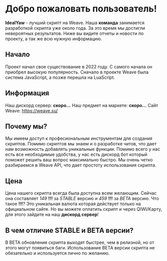 # Добро пожаловать пользователь!
**IdealYaw** - лучший скрипт на Weave. Наша **команда** занимается разработкой скрипта уже около года. За это время мы достигли невероятных результатов. Ниже вы видите отчеты и новости по проекту, а так же всю нужную информацию.

## Начало
Проект начал свое существование в 2022 году. С самого начала он приобрел высокую популярность.
Сначало в проекте Weave была система JavaScript, а позже перешла на LuaScript.

## Информация
Наш дискорд сервер: **скоро...**
Наш предмет на маркете: **скоро...**
Сайт Weave: https://weave.su/

## Почему мы?
Мы имеем доступ к професиональным инструментам для создания скриптов. Помимо скриптов мы знаем и о разработке читов, что дает нам возможность добавлять уникальные функции.
Помимо всего у нас есть все необходимые удобства, у нас есть дискорд бот который поможет решить ваш вопрос максимально быстро.
Мы очень четко разбираемся в Weave API, что дает простоту использования скрипта.

## Цена
Цена нашего скрипта всегда была доступна всем желающим.
Сейчас она составляет *149* **!!!** за *STABLE* версию и *459* **!!!** за *BETA* версию.
Что такое **!!!**? Это уникальная валюта которая действует только на официальном сайте.
Но вы можете оплатить скрипт и через QIWI/Карту, для этого зайдите на наш **дискорд сервер**!

## В чем отличие STABLE и BETA версии?
В BETA обновления скрипта выходят быстрее, чем в релизной, но от этого могут появиться баги.
Использование BETA версии скрипта не обязательно и используется лично по желанию.
